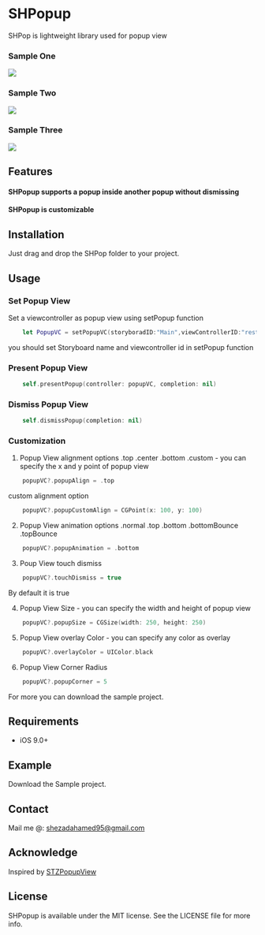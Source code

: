 # SHPopup
SHPop is lightweight library used for popup view

### Sample One
<img src="/Screenshots/SampleOne.gif" />

### Sample Two
<img src="/Screenshots/SampleTwo.gif" />

### Sample Three
<img src="/Screenshots/SampleThree.gif" />

## Features
#### SHPopup supports a popup inside another popup without dismissing
#### SHPopup is customizable 

## Installation

Just drag and drop the SHPop folder to your project.

## Usage

### Set Popup View
 Set a viewcontroller as popup view using setPopup function
```swift
    let PopupVC = setPopupVC(storyboradID:"Main",viewControllerID:"restorationIdentifier")
```
you should set Storyboard name and viewcontroller id in setPopup function

### Present Popup View
```swift
    self.presentPopup(controller: popupVC, completion: nil)
```
### Dismiss Popup View
```swift
    self.dismissPopup(completion: nil)
```
### Customization

1. Popup View alignment options
    .top
    .center
    .bottom
    .custom  - you can specify the x and y point of popup view
```swift
    popupVC?.popupAlign = .top
 ```
custom alignment option
```swift
    popupVC?.popupCustomAlign = CGPoint(x: 100, y: 100)
```
2. Popup View animation options
    .normal
    .top
    .bottom
    .bottomBounce
    .topBounce
```swift
    popupVC?.popupAnimation = .bottom
```
3. Poup View touch dismiss
```swift
    popupVC?.touchDismiss = true
```
By default it is true

4. Popup View Size - you can specify the width and height of popup view
```swift
    popupVC?.popupSize = CGSize(width: 250, height: 250)
```
5. Popup View overlay Color - you can specify any color as overlay
```swift
    popupVC?.overlayColor = UIColor.black
```
6. Popup View Corner Radius
```swift
    popupVC?.popupCorner = 5
```
For more you can download the sample project.

## Requirements

* iOS 9.0+

## Example

Download the Sample project.

## Contact

Mail me @: shezadahamed95@gmail.com

## Acknowledge

Inspired by  [STZPopupView](https://github.com/STAR-ZERO/STZPopupView)

## License

SHPopup is available under the MIT license. See the LICENSE file for more info.

